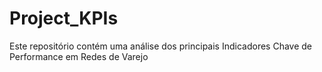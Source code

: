 # Project_KPIs
Este repositório contém uma análise dos principais Indicadores Chave de Performance  em Redes de Varejo
